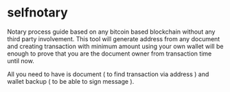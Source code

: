 selfnotary
==========

Notary process guide based on any bitcoin based blockchain without any third party involvement. This tool will generate  address from any document and creating transaction with minimum amount using your own wallet will be enough to prove that you are the document owner from transaction time until now.

All you need to have is document ( to find transaction via address  ) and wallet backup ( to be able to sign message ).
